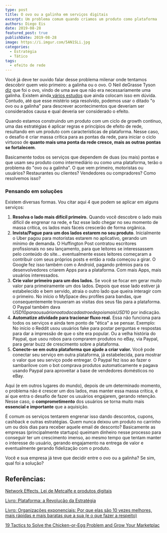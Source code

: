 ```yaml
---
type: post
title: O ovo ou a galinha em serviços digitais
excerpt: Um problema comum quando criamos um produto como plataforma
authors: Diego Eis
date: 2019-08-28
featured_post: true
publishDate: 2019-08-28
image: https://i.imgur.com/5AN1SLi.jpg
categories:
  - Estratégia
  - Tático
tags:
  - efeito de rede
---
```

Você já deve ter ouvido falar desse problema milenar onde tentamos descobrir quem veio primeiro: a galinha ou o ovo. O Neil deGrasse Tyson[ diz](https://twitter.com/neiltyson/status/296100559423954944) que foi o ovo, vindo de uma ave que não era necessariamente uma galinha. Existem ainda[ vários](https://blogs.unimelb.edu.au/sciencecommunication/2017/08/28/which-came-first-the-chicken-or-the-egg/)[ estudos](https://www.ncbi.nlm.nih.gov/pmc/articles/PMC4486432/) que ainda colocam isso em dúvida. Contudo, até que esse mistério seja resolvido, podemos usar o ditado "o ovo ou a galinha" para descrever acontecimentos que deveriam ser considerados causa e qual deveria ser considerado o efeito.

Quando estamos construindo um produto com um ciclo de growth contínuo, uma das estratégias é aplicar regras e princípios de efeito de rede, resultando em um produto com características de plataforma. Nesse caso, o desafio é criar massa crítica para as pontas da rede, para iniciar o ciclo virtuoso de **quanto mais uma ponta da rede cresce, mais as outras pontas se fortalecem**.

Basicamente todos os serviços que dependem de duas (ou mais) pontas e que usam seu produto como intermediário ou como uma plataforma, terão o problema do "ovo ou a galinha". O que vem primeiro, motoristas ou usuários? Restaurantes ou clientes? Vendedores ou compradores? Como resolvemos isso?

### Pensando em soluções

Existem diversas formas. Vou citar aqui 4 que podem se aplicar em alguns
serviços:

1. **Resolva o lado mais difícil primeiro.** Quando você descobre o
   lado mais difícil de engrenar na rede, e faz esse lado chegar no seu
   momento de massa crítica, os lados mais fáceis crescerão de forma
   orgânica.
2. **Invista/Pague para um dos lados estarem no seu produto**.
   Inicialmente o Uber pagou para motoristas estarem no aplicativo,
   gerando um mínimo de demanda. O Huffington Post contratou escritores
   profissionais no seu lançamento, para que leitores se interessassem
   pelo conteúdo do site... eventualmente esses leitores começaram a
   contribuir com seus próprios posts e então a roda começou a girar. O
   Google fez isso também com o Android, pagando prêmios para os
   desenvolvedores criarem Apps para a plataforma. Com mais Apps, mais
   usuários interessados.
3. **Crie valor primeiro para um dos lados.** Se você se focar em gerar
   muito valor para primeiramente um dos lados. Depois que esse lado
   estiver já estabelecido e bem servido, atraia o outro lado que
   queira interagir com o primeiro. No início o MySpace deu profiles
   para bandas, que consequentemente trouxeram as visitas dos seus fãs
   para a plataforma. O Paypal também dava USD$10 para o usuário no
   ato do cadastro e depois mais USD$10 por indicação.
4. **Automatize atividade para tracionar fluxo real.** Essa não
   funciona para todos os serviços e ainda tem ponto de "ética" a se
   pensar. Exemplo: No início o Reddit usou usuários fake para postar
   perguntas e respostas para dar a impressão de que o site era
   popular. Ou a velha história do Paypal, que usou robos para
   comprarem produtos no eBay, via Paypal, para gerar buzz de
   crescimento sobre a plataforma.
5. **Conecte-se em outra plataforma que ajude a criar valor.** Você
   pode conectar seu serviço em outra plataforma, já estabelecida, para
   mostrar o valor que seu serviço pode entregar. O Paypal fez isso ao
   fazer o sambarilove com o bot comprava produtos automaticamente e
   pagava usando Paypal para aproveitar a base de vendedores domésticos
   no eBay.

Aqui (e em outros lugares do mundo), depois de um determinado momento, o problema não é crescer um dos lados, mas manter essa massa crítica, é aí que entra o desafio de fazer os usuários engajarem, gerando retenção. Nesse caso, o **comprometimento** dos usuários se torna muito mais **essencial e importante** que a aquisição.

É comum os serviços tentarem engrenar isso dando descontos, cupons, cashback e outras estratégias. Quem nunca deixou um produto no carrinho um ou dois dias para receber aquele email de desconto? Basicamente as empresas (principalmente startups) queimam dinheiro nesse processo para conseguir ter um crescimento imenso, ao mesmo tempo que tentam manter o interesse do usuário, gerando engajamento na entrega de valor e eventualmente gerando fidelização com o produto.

Você e sua empresa já teve que decidir entre o ovo ou a galinha? Se sim, qual foi a solução?

## Referências:

[Network Effects, Lei de Metcalfe e produtos digitais](https://diegoeis.com/network-effects-lei-de-metcalfe-e-produtos-digitais)

[Livro: Plataforma: a Revolução da Estratégia](https://amzn.to/2HwsSMO)

[Livro: Organizações exponenciais: Por que elas são 10 vezes melhores, mais rápidas e mais baratas que a sua (e o que fazer a respeito)](https://amzn.to/2ZznJdn)

[19 Tactics to Solve the Chicken-or-Egg Problem and Grow Your Marketplac](https://www.nfx.com/post/19-marketplace-tactics-for-overcoming-the-chicken-or-egg-problem)